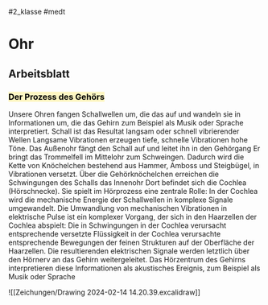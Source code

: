 #2_klasse #medt 

# Ohr
## Arbeitsblatt
### <mark style="background: #FFF3A3A6;">Der Prozess des Gehörs</mark>
Unsere Ohren fangen Schallwellen um, die das auf und wandeln sie in Informationen um, die das Gehirn zum Beispiel als Musik oder Sprache interpretiert. Schall ist das Resultat langsam oder schnell vibrierender Wellen Langsame Vibrationen erzeugen tiefe, schnelle Vibrationen hohe Töne. Das Außenohr fängt den Schall auf und leitet ihn in den Gehörgang
Er bringt das Trommelfell im Mittelohr zum Schweingen. Dadurch wird die Kette von Knöchelchen bestehend aus Hammer, Amboss und Steigbügel, in Vibrationen versetzt. Über die Gehörknöchelchen erreichen die Schwingungen des Schalls das Innenohr
Dort befindet sich die Cochlea (Hörschnecke). Sie spielt im Hörprozess eine zentrale Rolle: In der Cochlea wird die mechanische Energie der Schallwellen in komplexe Signale umgewandelt. Die Umwandlung von mechanischen Vibrationen in elektrische Pulse ist ein komplexer Vorgang, der sich in den Haarzellen der Cochlea abspielt: Die in Schwingungen in der Cochlea verursacht entsprechende versetzte Flüssigkeit in der Cochlea verursachte entsprechende Bewegungen der feinen Strukturen auf der Oberfläche der Haarzellen. Die resultierenden elektrischen Signale werden letztlich über den  Hörnerv an das Gehirn weitergeleitet. Das Hörzentrum des Gehirns  interpretieren diese Informationen als akustisches Ereignis, zum Beispiel als Musik oder Sprache

![[Zeichungen/Drawing 2024-02-14 14.20.39.excalidraw]]



